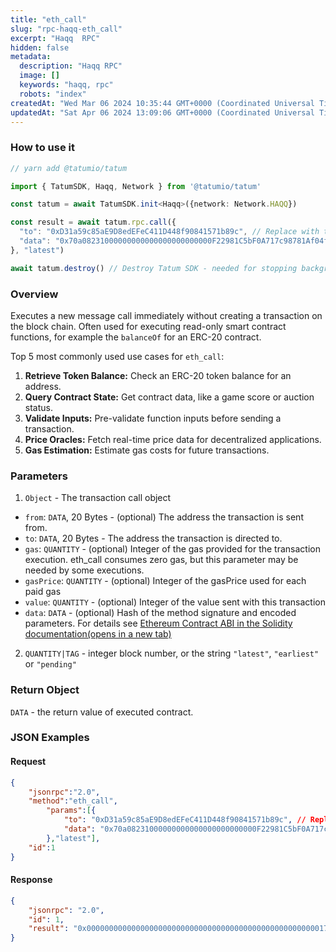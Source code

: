 ```yaml
---
title: "eth_call"
slug: "rpc-haqq-eth_call"
excerpt: "Haqq  RPC"
hidden: false
metadata: 
  description: "Haqq RPC"
  image: []
  keywords: "haqq, rpc"
  robots: "index"
createdAt: "Wed Mar 06 2024 10:35:44 GMT+0000 (Coordinated Universal Time)"
updatedAt: "Sat Apr 06 2024 13:09:06 GMT+0000 (Coordinated Universal Time)"
---
```




### How to use it



```typescript
// yarn add @tatumio/tatum

import { TatumSDK, Haqq, Network } from '@tatumio/tatum'

const tatum = await TatumSDK.init<Haqq>({network: Network.HAQQ})

const result = await tatum.rpc.call({
  "to": "0xD31a59c85aE9D8edEFeC411D448f90841571b89c", // Replace with the ERC-20 token contract address
  "data": "0x70a08231000000000000000000000000F22981C5bF0A717c98781Af04fdc8213fA789F1C" // The function signature for balanceOf(address), followed by the address 
}, "latest")

await tatum.destroy() // Destroy Tatum SDK - needed for stopping background jobs
```



### Overview

Executes a new message call immediately without creating a transaction on the block chain. Often used for executing read-only smart contract functions, for example the `balanceOf` for an ERC-20 contract.

Top 5 most commonly used use cases for `eth_call`:

1. **Retrieve Token Balance:** Check an ERC-20 token balance for an address.
2. **Query Contract State:** Get contract data, like a game score or auction status.
3. **Validate Inputs:** Pre-validate function inputs before sending a transaction.
4. **Price Oracles:** Fetch real-time price data for decentralized applications.
5. **Gas Estimation:** Estimate gas costs for future transactions.

### **Parameters**

1. `Object` - The transaction call object

- `from`: `DATA`, 20 Bytes - (optional) The address the transaction is sent from.
- `to`: `DATA`, 20 Bytes - The address the transaction is directed to.
- `gas`: `QUANTITY` - (optional) Integer of the gas provided for the transaction execution. eth\_call consumes zero gas, but this parameter may be needed by some executions.
- `gasPrice`: `QUANTITY` - (optional) Integer of the gasPrice used for each paid gas
- `value`: `QUANTITY` - (optional) Integer of the value sent with this transaction
- `data`: `DATA` - (optional) Hash of the method signature and encoded parameters. For details see [Ethereum Contract ABI in the Solidity documentation(opens in a new tab)](https://docs.soliditylang.org/en/latest/abi-spec.html)

2. `QUANTITY|TAG` - integer block number, or the string `"latest"`, `"earliest"` or `"pending"`

### Return Object

`DATA` - the return value of executed contract.

### JSON Examples

#### Request

```json
{
    "jsonrpc":"2.0",
    "method":"eth_call",
        "params":[{
            "to": "0xD31a59c85aE9D8edEFeC411D448f90841571b89c", // Replace with the ERC-20 token contract address
            "data": "0x70a08231000000000000000000000000F22981C5bF0A717c98781Af04fdc8213fA789F1C" // The function signature for balanceOf(address), followed by the address to query
        },"latest"],
    "id":1
}
```

#### Response

```json
{
    "jsonrpc": "2.0",
    "id": 1,
    "result": "0x00000000000000000000000000000000000000000000000000001726f9fecc9d"
}
```

